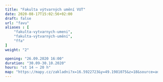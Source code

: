 ```yaml
---
title: "Fakulta výtvarných umění VUT"
date: 2020-08-17T15:02:56+02:00
draft: false
url: "favu"
aliases : [
    "fakulta-vytvarnych-umeni",
    "fakulta-výtvarných-umění",
    "ffa"
]
weight: "2"

opening: "26.09.2020 16:00"
duration: "30.09-30.10.2020"
hours: "st 14 – 20 h"
map: "https://mapy.cz/zakladni?x=16.5922723&y=49.1981075&z=18&source=addr&id=8899132"
---
```

